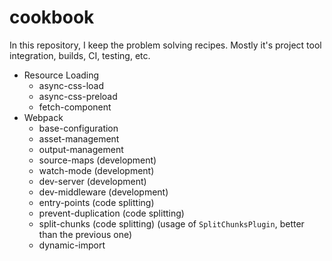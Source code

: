 # cookbook

In this repository, I keep the problem solving recipes. Mostly it's project tool integration,
builds, CI, testing, etc.


- Resource Loading
    - async-css-load
    - async-css-preload
    - fetch-component
- Webpack
    - base-configuration
    - asset-management
    - output-management
    - source-maps (development)
    - watch-mode (development)
    - dev-server (development)
    - dev-middleware (development)
    - entry-points (code splitting)
    - prevent-duplication (code splitting)
    - split-chunks (code splitting) (usage of `SplitChunksPlugin`, better than the previous one)
    - dynamic-import

